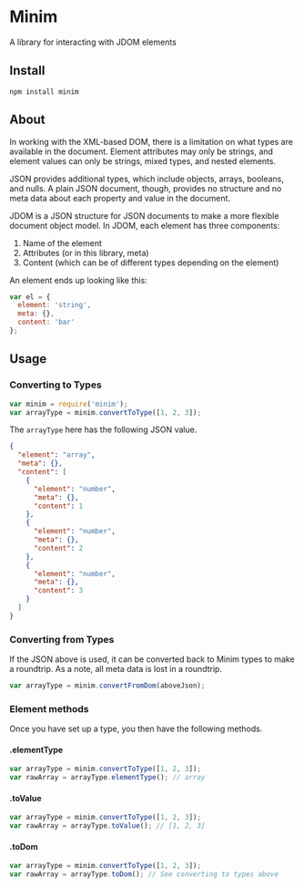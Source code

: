 # Minim

A library for interacting with JDOM elements

## Install

```shell
npm install minim
```

## About

In working with the XML-based DOM, there is a limitation on what types are available in the document. Element attributes may only be strings, and element values can only be strings, mixed types, and nested elements.

JSON provides additional types, which include objects, arrays, booleans, and nulls. A plain JSON document, though, provides no structure and no meta data about each property and value in the document.

JDOM is a JSON structure for JSON documents to make a more flexible document object model. In JDOM, each element has three components:

1. Name of the element
1. Attributes (or in this library, meta)
1. Content (which can be of different types depending on the element)

An element ends up looking like this:

```javascript
var el = {
  element: 'string',
  meta: {},
  content: 'bar'
};
```

## Usage

### Converting to Types

```javascript
var minim = require('minim');
var arrayType = minim.convertToType([1, 2, 3]);
```

The `arrayType` here has the following JSON value.

```json
{
  "element": "array",
  "meta": {},
  "content": [
    {
      "element": "number",
      "meta": {},
      "content": 1
    },
    {
      "element": "number",
      "meta": {},
      "content": 2
    },
    {
      "element": "number",
      "meta": {},
      "content": 3
    }
  ]
}
```

### Converting from Types

If the JSON above is used, it can be converted back to Minim types to make a roundtrip. As a note, all meta data is lost in a roundtrip.

```javascript
var arrayType = minim.convertFromDom(aboveJson);
```

### Element methods

Once you have set up a type, you then have the following methods.

#### .elementType

```javascript
var arrayType = minim.convertToType([1, 2, 3]);
var rawArray = arrayType.elementType(); // array
```

#### .toValue

```javascript
var arrayType = minim.convertToType([1, 2, 3]);
var rawArray = arrayType.toValue(); // [1, 2, 3]
```

#### .toDom

```javascript
var arrayType = minim.convertToType([1, 2, 3]);
var rawArray = arrayType.toDom(); // See converting to types above
```
